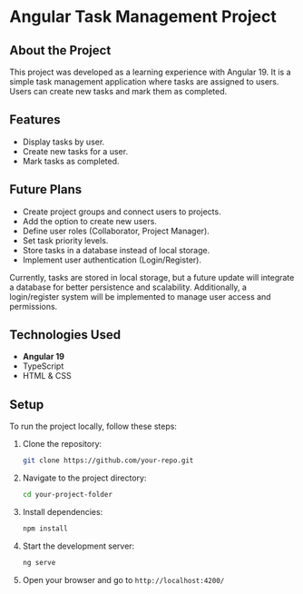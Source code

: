 # Angular Task Management Project

## About the Project
This project was developed as a learning experience with Angular 19. It is a simple task management application where tasks are assigned to users. Users can create new tasks and mark them as completed.

## Features
- Display tasks by user.
- Create new tasks for a user.
- Mark tasks as completed.

## Future Plans
- Create project groups and connect users to projects.
- Add the option to create new users.
- Define user roles (Collaborator, Project Manager).
- Set task priority levels.
- Store tasks in a database instead of local storage.
- Implement user authentication (Login/Register).

Currently, tasks are stored in local storage, but a future update will integrate a database for better persistence and scalability. Additionally, a login/register system will be implemented to manage user access and permissions.

## Technologies Used
- **Angular 19**
- TypeScript
- HTML & CSS

## Setup
To run the project locally, follow these steps:

1. Clone the repository:
   ```sh
   git clone https://github.com/your-repo.git
   ```
2. Navigate to the project directory:
   ```sh
   cd your-project-folder
   ```
3. Install dependencies:
   ```sh
   npm install
   ```
4. Start the development server:
   ```sh
   ng serve
   ```
5. Open your browser and go to `http://localhost:4200/`

